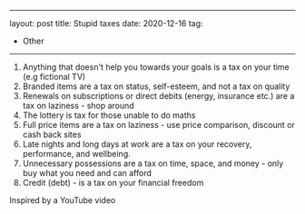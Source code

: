 
---

layout: post
title: Stupid taxes
date: 2020-12-16
tag:
 - Other

---

1. Anything that doesn't help you towards your goals is a tax on your time (e.g fictional TV)
2. Branded items are a tax on status, self-esteem, and not a tax on quality
2. Renewals on subscriptions or direct debits (energy, insurance etc.) are a tax on laziness - shop around
3. The lottery is tax for those unable to do maths
4. Full price items are a tax on laziness - use price comparison, discount or cash back sites
6. Late nights and long days at work are a tax on your recovery, performance, and wellbeing.
7. Unnecessary possessions are a tax on time, space, and money - only buy what you need and can afford
8. Credit (debt) - is a tax on your financial freedom

Inspired by a YouTube video